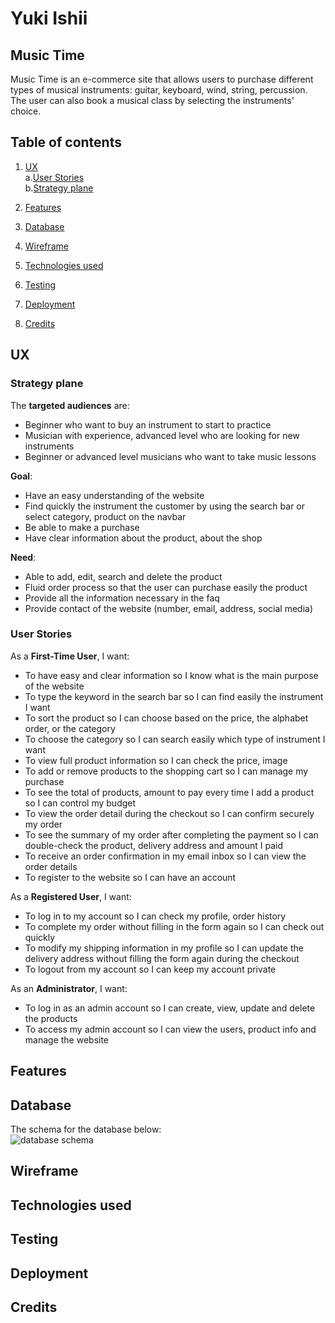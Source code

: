 # Yuki Ishii

## Music Time

Music Time is an e-commerce site that allows users to purchase different types of musical instruments: guitar, keyboard, wind, string, percussion. 
The user can also book a musical class by selecting the instruments' choice.

## Table of contents
1. [UX](#ux)   
a.[User Stories](#user-stories)  
b.[Strategy plane](#strategy-plane)   

2. [Features](#features)  

3. [Database](#database)  

4. [Wireframe](#wireframe)  

5. [Technologies used](#technologies-used)  

6. [Testing](#testing)

7. [Deployment](#deployment)

8. [Credits](#credits)

## UX <a name="ux"></a>

### Strategy plane <a name="strategy-plane"></a>

The **targeted audiences** are: 
* Beginner who want to buy an instrument to start to practice
* Musician with experience, advanced level who are looking for new instruments
* Beginner or advanced level musicians who want to take music lessons

**Goal**:
* Have an easy understanding of the website
* Find quickly the instrument the customer by using the search bar or select category, product on the navbar
* Be able to make a purchase
* Have clear information about the product, about the shop

**Need**:
* Able to add, edit, search and delete the product
* Fluid order process so that the user can purchase easily the product
* Provide all the information necessary in the faq
* Provide contact of the website (number, email, address, social media)

### User Stories <a name="user-stories"></a>

As a **First-Time User**, I want:
* To have easy and clear information so I know what is the main purpose of the website
* To type the keyword in the search bar so I can find easily the instrument I want
* To sort the product so I can choose based on the price, the alphabet order, or the category
* To choose the category so I can search easily which type of instrument I want
* To view full product information so I can check the price, image
* To add or remove products to the shopping cart so I can manage my purchase
* To see the total of products, amount to pay every time I add a product so I can control my budget
* To view the order detail during the checkout so I can confirm securely my order
* To see the summary of my order after completing the payment so I can double-check the product, delivery address and amount I paid
* To receive an order confirmation in my email inbox so I can view the order details
* To register to the website so I can have an account

As a **Registered User**, I want:
* To log in to my account so I can check my profile, order history
* To complete my order without filling in the form again so I can check out quickly
* To modify my shipping information in my profile so I can update the delivery address without filling the form again during the checkout
* To logout from my account so I can keep my account private

As an **Administrator**, I want:
* To log in as an admin account so I can create, view, update and delete the products
* To access my admin account so I can view the users, product info and manage the website

## Features <a name="features"></a>

## Database <a name="database"></a>
The schema for the database below:  
![database schema](https://user-images.githubusercontent.com/76018052/141834071-02ae80a8-1e9a-4a8e-a297-b896620c032d.PNG)

## Wireframe <a name="wireframe"></a>

## Technologies used <a name="technologies-used"></a>

## Testing <a name="testing"></a>

## Deployment <a name="deployment"></a>

## Credits <a name="credits"></a>